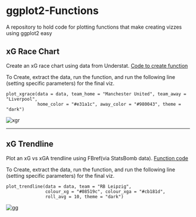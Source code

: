 # ggplot2-Functions
A repository to hold code for plotting functions that make creating vizzes using ggplot2 easy  

## xG Race Chart 

Create an xG race chart using data from Understat. [Code to create function](https://github.com/harshkrishna17/ggplot2-Functions/blob/main/xG%20Race%20Chart.R)

To Create, extract the data, run the function, and run the following line (setting specific parameters) for the final viz.

```
plot_xgrace(data = data, team_home = "Manchester United", team_away = "Liverpool",
            home_color = "#e31a1c", away_color = "#980043", theme = "dark")
```            

![xgr](https://user-images.githubusercontent.com/87293901/138739917-c77a34b6-e2ed-49f3-9f84-481b49d47b0a.png)

--------------------------------------------------------------------------------------------------------------------------------------------------------------------------------

## xG Trendline

Plot an xG vs xGA trendline using FBref(via StatsBomb data). [Function code](https://github.com/harshkrishna17/ggplot2-Functions/blob/main/xG%20Trendline.R)

To Create, extract the data, run the function, and run the following line (setting specific parameters) for the final viz.

```
plot_trendline(data = data, team = "RB Leipzig",
               colour_xg = "#08519c", colour_xga = "#cb181d",
               roll_avg = 10, theme = "dark")
```

![gg](https://user-images.githubusercontent.com/87293901/138740112-26195e9c-866d-494f-bfb7-de7b44c5e5c4.png)
